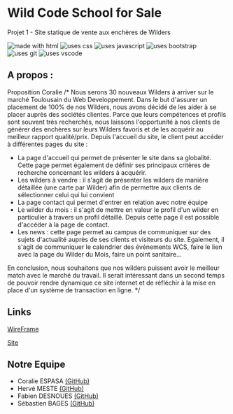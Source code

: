 # Wild Code School for Sale

Projet 1 - Site statique de vente aux enchères de Wilders

<img  src="https://img.shields.io/badge/Uses-HTML-e44c21"  alt="made with html">  <img  src="https://img.shields.io/badge/Uses-CSS-274ee4"  alt="uses css">  <img  src="https://img.shields.io/badge/Uses-JS-efd81e"  alt="uses javascript">  <img  src="https://img.shields.io/badge/Uses-Bootstrap-543b79"  alt="uses bootstrap">  <img  src="https://img.shields.io/badge/Uses-Git-red.svg"  alt="uses git">  <img  src="https://img.shields.io/badge/Uses-VS Code-22a1eb"  alt="uses vscode">

## A propos :

Proposition Coralie /*
Nous serons 30 nouveaux Wilders à arriver sur le marché Toulousain du Web Developpement.
Dans le but d'assurer un placement de 100% de nos Wilders, nous avons décidé de les aider à se placer auprès des sociétés clientes.
Parce que leurs compétences et profils sont souvent très recherchés, nous laissons l'opportunité à nos clients de générer des enchères sur leurs Wilders favoris et de les acquérir au meilleur rapport qualité/prix.
Depuis l'accueil du site, le client peut accéder à différentes pages du site :
- La page d'accueil qui permet de présenter le site dans sa globalité. Cette page permet également de définir ses principaux critères de recherche concernant les wilders à acquérir.
- Les wilders à vendre : il s'agit de présenter les wilders de manière détaillée (une carte par Wilder) afin de permettre aux clients de sélectionner celui qui lui convient
- La page contact qui permet d'entrer en relation avec notre équipe
- Le wilder du mois : il s'agit de mettre en valeur le profil d'un wilder en particulier à travers un profil détaillé. Depuis cette page il est possible d'accéder à la page de contact.
- Les news : cette page permet au campus de communiquer sur des sujets d'actualité auprès de ses clients et visiteurs du site. Egalement, il s'agit de communiquer le calendrier des événements WCS, faire le lien avec la page du Wilder du Mois, faire un point sanitaire...


En conclusion, nous souhaitons que nos wilders puissent avoir le meilleur match avec le marché du travail. 
Il serait intéressant dans un second temps de pouvoir rendre dynamique ce site internet et de réfléchir à la mise en place d'un système de transaction en ligne.
*/

## Links

[WireFrame](http://wireframepro.mockflow.com/view/M8544a8a3684caba63d8df04a09ba7f8a1601374661160#/page/27ec8547002e4c2fa2f0eeca6d435116)

[Site](https://fabiend31.github.io/Projet1/)

## Notre Equipe

- Coralie ESPASA [(GitHub)](https://github.com/CoralieEspasa)
- Hervé MESTE [(GitHub)](https://github.com/gloups31)
- Fabien DESNOUES [(GitHub)](https://github.com/FabienD31)
- Sébastien BAGES [(GitHub)](https://github.com/sebastienbages)
